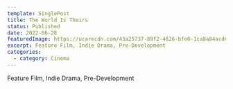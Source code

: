 ```yaml
---
template: SinglePost
title: The World Is Theirs
status: Published
date: 2022-06-28
featuredImage: https://ucarecdn.com/43a25737-89f2-4626-bfe0-1ca8a84acd65/
excerpt: Feature Film, Indie Drama, Pre-Development
categories:
  - category: Cinema
---
```

Feature Film, Indie Drama, Pre-Development